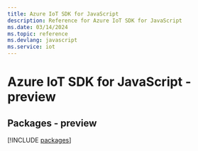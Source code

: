 ```yaml
---
title: Azure IoT SDK for JavaScript
description: Reference for Azure IoT SDK for JavaScript
ms.date: 03/14/2024
ms.topic: reference
ms.devlang: javascript
ms.service: iot
---
```

# Azure IoT SDK for JavaScript - preview
## Packages - preview
[!INCLUDE [packages](iot-index.md)]